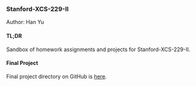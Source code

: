 ### Stanford-XCS-229-II
Author: Han Yu 
#### TL;DR

Sandbox of homework assignments and projects for Stanford-XCS-229-II.

#### Final Project

Final project directory on GitHub
is [here](https://github.com/bearbearyu1223/Stanford-XCS-229-II/tree/main/XCS229ii-Project). 